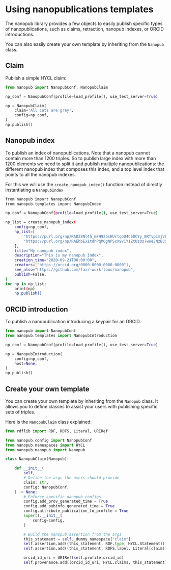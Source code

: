 # Using nanopublications templates

The nanopub library provides a few objects to easily publish specific types of nanopublications, such as claims, retraction, nanopub indexes, or ORCID introductions.

You can also easily create your own template by inheriting from the `Nanopub` class.

## Claim

Publish a simple HYCL claim:

```python
from nanopub import NanopubConf, NanopubClaim

np_conf = NanopubConf(profile=load_profile(), use_test_server=True)

np = NanopubClaim(
	claim='All cats are grey',
    config=np_conf,
)
np.publish()
```

## Nanopub index

To publish an index of nanopublications. Note that a nanopub cannot contain more than 1200 triples. So to publish large index with more than 1200 elements we need to split it and publish multiple nanopublications: the different nanopub index that composes this index, and a top level index that points to all the nanopub indexes.

For this we will use the `create_nanopub_index()` function instead of directly instantiating a `NanopubIndex`

```bash
from nanopub import NanopubConf
from nanopub.templates import NanopubIndex

np_conf = NanopubConf(profile=load_profile(), use_test_server=True)

np_list = create_nanopub_index(
	config=np_conf,
    np_list=[
    	"https://purl.org/np/RAD28Nl4h_mFH92bsHUrtqoU4C6DCYy_BRTvpimjVFgJo",
    	"https://purl.org/np/RAEhbEJ1tdhPqM6gNPScX9vIY1ZtUzOz7woeJNzB3sh3E",
    ],
    title="My nanopub index",
    description="This is my nanopub index",
    creation_time="2020-09-21T00:00:00",
    creators=["https://orcid.org/0000-0000-0000-0000"],
    see_also="https://github.com/fair-workflows/nanopub",
    publish=False,
)
for np in np_list:
	print(np)
	np.publish()
```

## ORCID introduction

To publish a nanopublication introducing a keypair for an ORCID.

```python
from nanopub import NanopubConf
from nanopub.templates import NanopubIntroduction

np_conf = NanopubConf(profile=load_profile(), use_test_server=True)

np = NanopubIntroduction(
    config=np_conf,
    host=None,
)
np.publish()
```

## Create your own template

You can create your own template by inheriting from the `Nanopub` class. It allows you to define classes to assist your users with publishing specific sets of triples.

Here is the `NanopubClaim` class explained:

```python
from rdflib import RDF, RDFS, Literal, URIRef

from nanopub.config import NanopubConf
from nanopub.namespaces import HYCL
from nanopub.nanopub import Nanopub

class NanopubClaim(Nanopub):

    def __init__(
        self,
        # Define the args the users should provide
        claim: str,
        config: NanopubConf,
    ) -> None:
        # Enforce specific nanopub configs
        config.add_prov_generated_time = True
        config.add_pubinfo_generated_time = True
        config.attribute_publication_to_profile = True
        super().__init__(
            config=config,
        )

        # Build the nanopub assertion from the args
        this_statement = self._dummy_namespace["claim"]
        self.assertion.add((this_statement, RDF.type, HYCL.Statement))
        self.assertion.add((this_statement, RDFS.label, Literal(claim)))

        orcid_id_uri = URIRef(self.profile.orcid_id)
        self.provenance.add((orcid_id_uri, HYCL.claims, this_statement))
```
